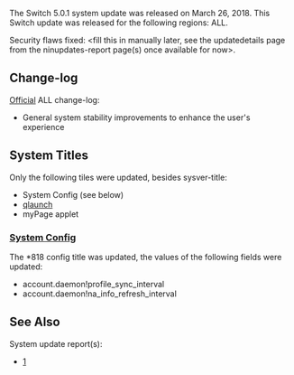 The Switch 5.0.1 system update was released on March 26, 2018. This
Switch update was released for the following regions: ALL.

Security flaws fixed: \<fill this in manually later, see the
updatedetails page from the ninupdates-report page(s) once available for
now\>.

## Change-log

[Official](http://en-americas-support.nintendo.com/app/answers/detail/a_id/22525/p/897)
ALL change-log:

  - General system stability improvements to enhance the user's
    experience

## System Titles

Only the following tiles were updated, besides sysver-title:

  - System Config (see below)
  - [qlaunch](Qlaunch.md "wikilink")
  - myPage applet

### [System Config](Settings%20services.md "wikilink")

The \*818 config title was updated, the values of the following fields
were updated:

  - account.daemon\!profile\_sync\_interval
  - account.daemon\!na\_info\_refresh\_interval

## See Also

System update
    report(s):

  - [1](https://yls8.mtheall.com/ninupdates/reports.php?date=03-26-18_08-05-11&sys=hac)
